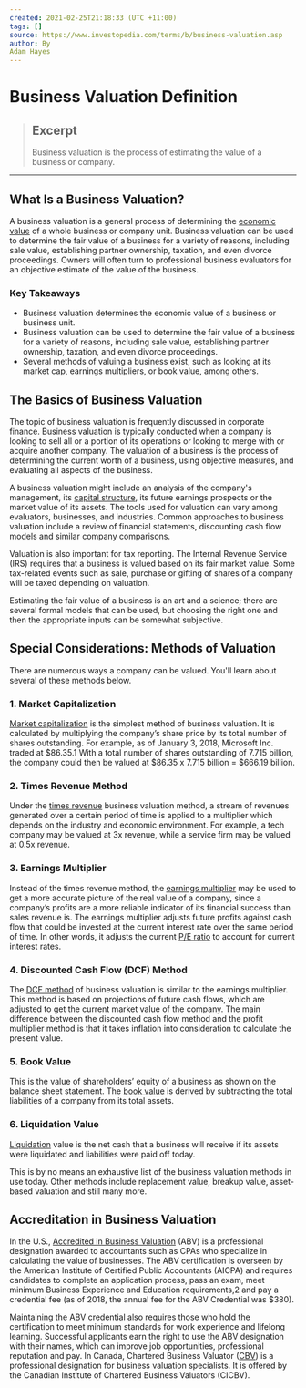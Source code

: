 ```yaml
---
created: 2021-02-25T21:18:33 (UTC +11:00)
tags: []
source: https://www.investopedia.com/terms/b/business-valuation.asp
author: By
Adam Hayes
---
```


# Business Valuation Definition

> ## Excerpt
> Business valuation is the process of estimating the value of a business or company.

---
## What Is a Business Valuation?

A business valuation is a general process of determining the [economic value](https://www.investopedia.com/terms/e/economic-value.asp) of a whole business or company unit. Business valuation can be used to determine the fair value of a business for a variety of reasons, including sale value, establishing partner ownership, taxation, and even divorce proceedings. Owners will often turn to professional business evaluators for an objective estimate of the value of the business.

### Key Takeaways

-   Business valuation determines the economic value of a business or business unit.
-   Business valuation can be used to determine the fair value of a business for a variety of reasons, including sale value, establishing partner ownership, taxation, and even divorce proceedings.
-   Several methods of valuing a business exist, such as looking at its market cap, earnings multipliers, or book value, among others.

## The Basics of Business Valuation

The topic of business valuation is frequently discussed in corporate finance. Business valuation is typically conducted when a company is looking to sell all or a portion of its operations or looking to merge with or acquire another company. The valuation of a business is the process of determining the current worth of a business, using objective measures, and evaluating all aspects of the business.

A business valuation might include an analysis of the company's management, its [capital structure](https://www.investopedia.com/terms/c/capitalstructure.asp), its future earnings prospects or the market value of its assets. The tools used for valuation can vary among evaluators, businesses, and industries. Common approaches to business valuation include a review of financial statements, discounting cash flow models and similar company comparisons.

Valuation is also important for tax reporting. The Internal Revenue Service (IRS) requires that a business is valued based on its fair market value. Some tax-related events such as sale, purchase or gifting of shares of a company will be taxed depending on valuation.

Estimating the fair value of a business is an art and a science; there are several formal models that can be used, but choosing the right one and then the appropriate inputs can be somewhat subjective.

## Special Considerations: Methods of Valuation

There are numerous ways a company can be valued. You'll learn about several of these methods below.

### 1\. Market Capitalization

[Market capitalization](https://www.investopedia.com/terms/m/marketcapitalization.asp) is the simplest method of business valuation. It is calculated by multiplying the company’s share price by its total number of shares outstanding. For example, as of January 3, 2018, Microsoft Inc. traded at $86.35.1 With a total number of shares outstanding of 7.715 billion, the company could then be valued at $86.35 x 7.715 billion = $666.19 billion.

### 2\. Times Revenue Method

Under the [times revenue](https://www.investopedia.com/terms/t/times-revenue-method.asp) business valuation method, a stream of revenues generated over a certain period of time is applied to a multiplier which depends on the industry and economic environment. For example, a tech company may be valued at 3x revenue, while a service firm may be valued at 0.5x revenue.

### 3\. Earnings Multiplier

Instead of the times revenue method, the [earnings multiplier](https://www.investopedia.com/terms/e/earningsmultiplier.asp) may be used to get a more accurate picture of the real value of a company, since a company’s profits are a more reliable indicator of its financial success than sales revenue is. The earnings multiplier adjusts future profits against cash flow that could be invested at the current interest rate over the same period of time. In other words, it adjusts the current [P/E ratio](https://www.investopedia.com/terms/p/price-earningsratio.asp) to account for current interest rates.

### 4\. Discounted Cash Flow (DCF) Method

The [DCF method](https://www.investopedia.com/terms/d/dcf.asp) of business valuation is similar to the earnings multiplier. This method is based on projections of future cash flows, which are adjusted to get the current market value of the company. The main difference between the discounted cash flow method and the profit multiplier method is that it takes inflation into consideration to calculate the present value.

### 5\. Book Value

This is the value of shareholders’ equity of a business as shown on the balance sheet statement. The [book value](https://www.investopedia.com/terms/b/bookvalue.asp) is derived by subtracting the total liabilities of a company from its total assets.

### 6\. Liquidation Value

[Liquidation](https://www.investopedia.com/terms/l/liquidation-value.asp) value is the net cash that a business will receive if its assets were liquidated and liabilities were paid off today.

This is by no means an exhaustive list of the business valuation methods in use today. Other methods include replacement value, breakup value, asset-based valuation and still many more.

## Accreditation in Business Valuation

In the U.S., [Accredited in Business Valuation](https://www.investopedia.com/terms/a/accredited-in-business-valuation-abv.asp) (ABV) is a professional designation awarded to accountants such as CPAs who specialize in calculating the value of businesses. The ABV certification is overseen by the American Institute of Certified Public Accountants (AICPA) and requires candidates to complete an application process, pass an exam, meet minimum Business Experience and Education requirements,2 and pay a credential fee (as of 2018, the annual fee for the ABV Credential was $380).

Maintaining the ABV credential also requires those who hold the certification to meet minimum standards for work experience and lifelong learning. Successful applicants earn the right to use the ABV designation with their names, which can improve job opportunities, professional reputation and pay. In Canada, Chartered Business Valuator ([CBV](https://www.investopedia.com/terms/c/cbv.asp)) is a professional designation for business valuation specialists. It is offered by the Canadian Institute of Chartered Business Valuators (CICBV).

